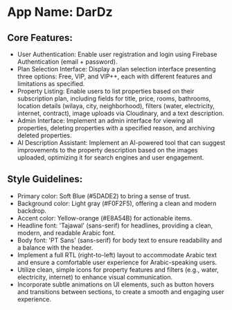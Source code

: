 # **App Name**: DarDz

## Core Features:

- User Authentication: Enable user registration and login using Firebase Authentication (email + password).
- Plan Selection Interface: Display a plan selection interface presenting three options: Free, VIP, and VIP++, each with different features and limitations as specified.
- Property Listing: Enable users to list properties based on their subscription plan, including fields for title, price, rooms, bathrooms, location details (wilaya, city, neighborhood), filters (water, electricity, internet, contract), image uploads via Cloudinary, and a text description.
- Admin Interface: Implement an admin interface for viewing all properties, deleting properties with a specified reason, and archiving deleted properties.
- AI Description Assistant: Implement an AI-powered tool that can suggest improvements to the property description based on the images uploaded, optimizing it for search engines and user engagement.

## Style Guidelines:

- Primary color: Soft Blue (#5DADE2) to bring a sense of trust.
- Background color: Light gray (#F0F2F5), offering a clean and modern backdrop.
- Accent color: Yellow-orange (#E8A54B) for actionable items.
- Headline font: 'Tajawal' (sans-serif) for headlines, providing a clean, modern, and readable Arabic font.
- Body font: 'PT Sans' (sans-serif) for body text to ensure readability and a balance with the header.
- Implement a full RTL (right-to-left) layout to accommodate Arabic text and ensure a comfortable user experience for Arabic-speaking users.
- Utilize clean, simple icons for property features and filters (e.g., water, electricity, internet) to enhance visual communication.
- Incorporate subtle animations on UI elements, such as button hovers and transitions between sections, to create a smooth and engaging user experience.
